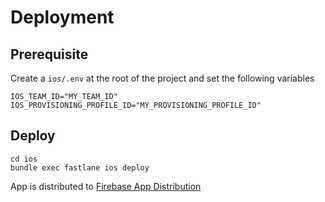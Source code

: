# Deployment

## Prerequisite
Create a `ios/.env` at the root of the project and set the following variables

```
IOS_TEAM_ID="MY_TEAM_ID"
IOS_PROVISIONING_PROFILE_ID="MY_PROVISIONING_PROFILE_ID"
```

## Deploy
```
cd ios
bundle exec fastlane ios deploy
```

App is distributed to [Firebase App Distribution](https://console.firebase.google.com/project/terrains-game/appdistribution/app/ios:tech.bam.terrains/releases)
